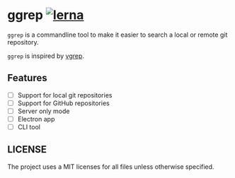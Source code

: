 # ggrep [![lerna](https://img.shields.io/badge/maintained%20with-lerna-cc00ff.svg)](https://lernajs.io/)

`ggrep` is a commandline tool to make it easier to search a local or remote git
repository.

`ggrep` is inspired by [vgrep][0].

## Features

- [ ] Support for local git repositories
- [ ] Support for GitHub repositories
- [ ] Server only mode
- [ ] Electron app
- [ ] CLI tool

## LICENSE

The project uses a MIT licenses for all files unless otherwise specified.

[0]: https://github.com/vrothberg/vgrep
